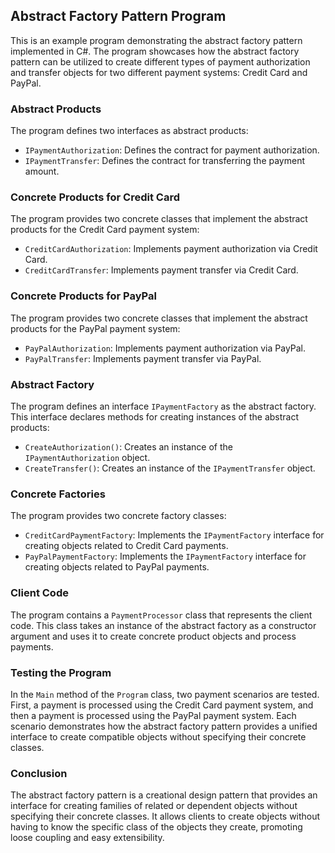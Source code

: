## Abstract Factory Pattern Program

This is an example program demonstrating the abstract factory pattern implemented in C#. The program showcases how the abstract factory pattern can be utilized to create different types of payment authorization and transfer objects for two different payment systems: Credit Card and PayPal.

### Abstract Products

The program defines two interfaces as abstract products:

*   `IPaymentAuthorization`: Defines the contract for payment authorization.
*   `IPaymentTransfer`: Defines the contract for transferring the payment amount.

### Concrete Products for Credit Card

The program provides two concrete classes that implement the abstract products for the Credit Card payment system:

*   `CreditCardAuthorization`: Implements payment authorization via Credit Card.
*   `CreditCardTransfer`: Implements payment transfer via Credit Card.

### Concrete Products for PayPal

The program provides two concrete classes that implement the abstract products for the PayPal payment system:

*   `PayPalAuthorization`: Implements payment authorization via PayPal.
*   `PayPalTransfer`: Implements payment transfer via PayPal.

### Abstract Factory

The program defines an interface `IPaymentFactory` as the abstract factory. This interface declares methods for creating instances of the abstract products:

*   `CreateAuthorization()`: Creates an instance of the `IPaymentAuthorization` object.
*   `CreateTransfer()`: Creates an instance of the `IPaymentTransfer` object.

### Concrete Factories

The program provides two concrete factory classes:

*   `CreditCardPaymentFactory`: Implements the `IPaymentFactory` interface for creating objects related to Credit Card payments.
*   `PayPalPaymentFactory`: Implements the `IPaymentFactory` interface for creating objects related to PayPal payments.

### Client Code

The program contains a `PaymentProcessor` class that represents the client code. This class takes an instance of the abstract factory as a constructor argument and uses it to create concrete product objects and process payments.

### Testing the Program

In the `Main` method of the `Program` class, two payment scenarios are tested. First, a payment is processed using the Credit Card payment system, and then a payment is processed using the PayPal payment system. Each scenario demonstrates how the abstract factory pattern provides a unified interface to create compatible objects without specifying their concrete classes.

### Conclusion

The abstract factory pattern is a creational design pattern that provides an interface for creating families of related or dependent objects without specifying their concrete classes. It allows clients to create objects without having to know the specific class of the objects they create, promoting loose coupling and easy extensibility.
